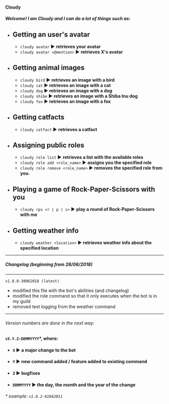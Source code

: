 #### Cloudy
##### Welcome! I am Cloudy and I can do a lot of things such as:
- ## Getting an user's avatar
    - `cloudy avatar` ▶ **retrieves your avatar**
    - `cloudy avatar <@mention>` ▶ **retrieves X's avatar**
- ## Getting animal images
    - `cloudy bird` ▶ **retrieves an image with a bird**
    - `cloudy cat` ▶ **retrieves an image with a cat**
    - `cloudy dog` ▶ **retrieves an image with a dog**
    - `cloudy shibe` ▶ **retrieves an image with a Shiba Inu dog**
    - `cloudy fox` ▶ **retrieves an image with a fox**
- ## Getting catfacts
    - `cloudy catfact` ▶ **retrieves a catfact**
- ## Assigning public roles
    - `cloudy role list` ▶ **retrieves a list with the available roles**
    - `cloudy role add <role_name>` ▶ **assigns you the specified role**
    - `cloudy role remove <role_name>` ▶ **removes the specified role from you.**
- ## Playing a game of Rock-Paper-Scissors with you
    - `cloudy rps <r | p | s>` ▶ **play a round of Rock-Paper-Scissors with me**
- ## Getting weather info
    - `cloudy weather <location>` ▶ **retrieves weather info about the specified location**
****
##### Changelog (beginning from 28/06/2018)
****
`v1.0.0-30062018 (latest)`
- modified this file with the bot's abilities (and changelog)
- modified the role command so that it only executes when the bot is in my guild
- removed test logging from the weather command
****
###### Version numbers are done in the next way:
#### `vX.Y.Z-DDMMYYYY`*, where:
- #### `X` ▶ a major change to the bot
- #### `Y` ▶ new command added / feature added to existing command
- #### `Z` ▶ bugfixes
- #### `DDMMYYYY` ▶ the day, the month and the year of the change

###### * example: `v1.0.2-01042011`
